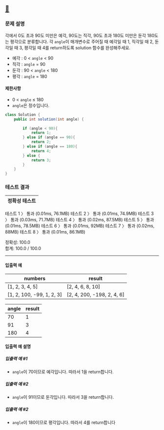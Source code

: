 ## [:link:](https://school.programmers.co.kr/learn/courses/30/lessons/120829) 


### 문제 설명
각에서 0도 초과 90도 미만은 예각, 90도는 직각, 90도 초과 180도 미만은 둔각 180도는 평각으로 분류합니다. 각 `angle`이 매개변수로 주어질 때 예각일 때 1, 직각일 때 2, 둔각일 때 3, 평각일 때 4를 return하도록 solution 함수를 완성해주세요.
- 예각 : 0 < `angle` < 90
- 직각 : `angle` = 90
- 둔각 : 90 < `angle` < 180
- 평각 : `angle` = 180
#### 제한사항
- 0 < `angle` ≤ 180
- `angle`은 정수입니다.
&nbsp;
```java
class Solution {
    public int solution(int angle) {
        
        if (angle < 90){
            return 1;
        } else if (angle == 90){
            return 2;
        } else if (angle == 180){
            return 4;
        } else {
            return 3;
        }
    }
}
```
### 테스트 결과

|정확성  테스트|
|--|
테스트 1 〉	통과 (0.01ms, 76.1MB)
테스트 2 〉	통과 (0.01ms, 74.9MB)
테스트 3 〉	통과 (0.03ms, 71.7MB)
테스트 4 〉	통과 (0.02ms, 87.5MB)
테스트 5 〉	통과 (0.01ms, 78.5MB)
테스트 6 〉	통과 (0.01ms, 92MB)
테스트 7 〉	통과 (0.02ms, 88MB)
테스트 8 〉	통과 (0.01ms, 86.1MB)

정확성: 100.0   
합계: 100.0 / 100.0

---

#### 입출력 예
|numbers|	result|
|--|--|
|[1, 2, 3, 4, 5]|[2, 4, 6, 8, 10]|
|[1, 2, 100, -99, 1, 2, 3]|	[2, 4, 200, -198, 2, 4, 6]|

angle|result
--|--
70|1
91|3
180|4

#### 입출력 예 설명
##### 입출력 예 #1
- `angle`이 70이므로 예각입니다. 따라서 1을 return합니다.
##### 입출력 예 #2
- `angle`이 91이므로 둔각입니다. 따라서 3을 return합니다.
##### 입출력 예 #2
- `angle`이 180이므로 평각입니다. 따라서 4를 return합니다
